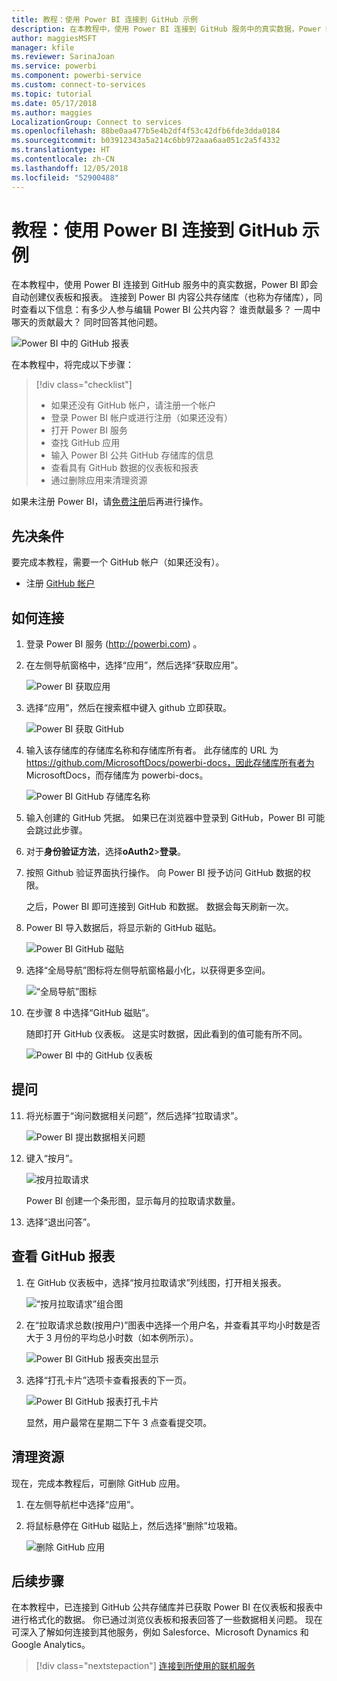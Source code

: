 ```yaml
---
title: 教程：使用 Power BI 连接到 GitHub 示例
description: 在本教程中，使用 Power BI 连接到 GitHub 服务中的真实数据，Power BI 即会自动创建仪表板和报表。
author: maggiesMSFT
manager: kfile
ms.reviewer: SarinaJoan
ms.service: powerbi
ms.component: powerbi-service
ms.custom: connect-to-services
ms.topic: tutorial
ms.date: 05/17/2018
ms.author: maggies
LocalizationGroup: Connect to services
ms.openlocfilehash: 88be0aa477b5e4b2df4f53c42dfb6fde3dda0184
ms.sourcegitcommit: b03912343a5a214c6bb972aaa6aa051c2a5f4332
ms.translationtype: HT
ms.contentlocale: zh-CN
ms.lasthandoff: 12/05/2018
ms.locfileid: "52900488"
---
```

# <a name="tutorial-connect-to-a-github-sample-with-power-bi"></a>教程：使用 Power BI 连接到 GitHub 示例
在本教程中，使用 Power BI 连接到 GitHub 服务中的真实数据，Power BI 即会自动创建仪表板和报表。 连接到 Power BI 内容公共存储库（也称为存储库），同时查看以下信息：有多少人参与编辑 Power BI 公共内容？ 谁贡献最多？ 一周中哪天的贡献最大？ 同时回答其他问题。 

![Power BI 中的 GitHub 报表](media/service-tutorial-connect-to-github/power-bi-github-app-tutorial-punch-card.png)

在本教程中，将完成以下步骤：

> [!div class="checklist"]
> * 如果还没有 GitHub 帐户，请注册一个帐户 
> * 登录 Power BI 帐户或进行注册（如果还没有）
> * 打开 Power BI 服务
> * 查找 GitHub 应用
> * 输入 Power BI 公共 GitHub 存储库的信息
> * 查看具有 GitHub 数据的仪表板和报表
> * 通过删除应用来清理资源

如果未注册 Power BI，请[免费注册](https://app.powerbi.com/signupredirect?pbi_source=web)后再进行操作。

## <a name="prerequisites"></a>先决条件

要完成本教程，需要一个 GitHub 帐户（如果还没有）。 

- 注册 [GitHub 帐户](https://docs.microsoft.com/contribute/get-started-setup-github)


## <a name="how-to-connect"></a>如何连接
1. 登录 Power BI 服务 (http://powerbi.com) 。 
2. 在左侧导航窗格中，选择“应用”，然后选择“获取应用”。
   
   ![Power BI 获取应用](media/service-tutorial-connect-to-github/power-bi-github-app-tutorial.png) 

3. 选择“应用”，然后在搜索框中键入 github 立即获取。
   
   ![Power BI 获取 GitHub](media/service-tutorial-connect-to-github/power-bi-github-app-tutorial-get-it-now.png) 

4. 输入该存储库的存储库名称和存储库所有者。 此存储库的 URL 为 https://github.com/MicrosoftDocs/powerbi-docs，因此存储库所有者为 MicrosoftDocs，而存储库为 powerbi-docs。 
   
    ![Power BI GitHub 存储库名称](media/service-tutorial-connect-to-github/power-bi-github-app-tutorial-repo-name.png)

5. 输入创建的 GitHub 凭据。 如果已在浏览器中登录到 GitHub，Power BI 可能会跳过此步骤。 

6. 对于**身份验证方法**，选择**oAuth2**\>**登录**。

7. 按照 Github 验证界面执行操作。 向 Power BI 授予访问 GitHub 数据的权限。
   
   之后，Power BI 即可连接到 GitHub 和数据。  数据会每天刷新一次。

8. Power BI 导入数据后，将显示新的 GitHub 磁贴。 
 
   ![Power BI GitHub 磁贴](media/service-tutorial-connect-to-github/power-bi-github-app-tutorial-tile.png) 

8. 选择“全局导航”图标将左侧导航窗格最小化，以获得更多空间。

    ![“全局导航”图标](media/service-tutorial-connect-to-github/power-bi-global-navigation-icon.png)

10. 在步骤 8 中选择“GitHub 磁贴”。 
    
    随即打开 GitHub 仪表板。 这是实时数据，因此看到的值可能有所不同。

    ![Power BI 中的 GitHub 仪表板](media/service-tutorial-connect-to-github/power-bi-github-app-tutorial-dashboard.png)

    

## <a name="ask-a-question"></a>提问

11. 将光标置于“询问数据相关问题”，然后选择“拉取请求”。 

    ![Power BI 提出数据相关问题](media/service-tutorial-connect-to-github/power-bi-github-app-tutorial-ask-question.png)

12. 键入“按月”。
 
    ![按月拉取请求](media/service-tutorial-connect-to-github/power-bi-github-app-tutorial-ask-question-by-month.png)

     Power BI 创建一个条形图，显示每月的拉取请求数量。

13. 选择“退出问答”。

## <a name="view-the-github-report"></a>查看 GitHub 报表 

1. 在 GitHub 仪表板中，选择“按月拉取请求”列线图，打开相关报表。

    ![“按月拉取请求”组合图](media/service-tutorial-connect-to-github/power-bi-github-app-tutorial-pull-requests-combo-chart.png)

2. 在“拉取请求总数(按用户)”图表中选择一个用户名，并查看其平均小时数是否大于 3 月份的平均总小时数（如本例所示）。

    ![Power BI GitHub 报表突出显示](media/service-tutorial-connect-to-github/power-bi-github-app-tutorial-report-highlight.png)

3. 选择“打孔卡片”选项卡查看报表的下一页。 
 
    ![Power BI GitHub 报表打孔卡片](media/service-tutorial-connect-to-github/power-bi-github-app-tutorial-tues-3pm.png)

    显然，用户最常在星期二下午 3 点查看提交项。

## <a name="clean-up-resources"></a>清理资源

现在，完成本教程后，可删除 GitHub 应用。 

1. 在左侧导航栏中选择“应用”。
2. 将鼠标悬停在 GitHub 磁贴上，然后选择“删除”垃圾箱。

    ![删除 GitHub 应用](media/service-tutorial-connect-to-github/power-bi-github-app-tutorial-delete.png)

## <a name="next-steps"></a>后续步骤

在本教程中，已连接到 GitHub 公共存储库并已获取 Power BI 在仪表板和报表中进行格式化的数据。 你已通过浏览仪表板和报表回答了一些数据相关问题。 现在可深入了解如何连接到其他服务，例如 Salesforce、Microsoft Dynamics 和 Google Analytics。 
 
> [!div class="nextstepaction"]
> [连接到所使用的联机服务](service-connect-to-services.md)


